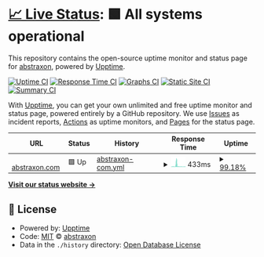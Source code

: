# [📈 Live Status](https://status.abstraxon.com): <!--live status--> **🟩 All systems operational**

This repository contains the open-source uptime monitor and status page for [abstraxon](https://abstraxon.com), powered by [Upptime](https://github.com/upptime/upptime).

[![Uptime CI](https://github.com/abstraxon/status/workflows/Uptime%20CI/badge.svg)](https://github.com/abstraxon/status/actions?query=workflow%3A%22Uptime+CI%22)
[![Response Time CI](https://github.com/abstraxon/status/workflows/Response%20Time%20CI/badge.svg)](https://github.com/abstraxon/status/actions?query=workflow%3A%22Response+Time+CI%22)
[![Graphs CI](https://github.com/abstraxon/status/workflows/Graphs%20CI/badge.svg)](https://github.com/abstraxon/status/actions?query=workflow%3A%22Graphs+CI%22)
[![Static Site CI](https://github.com/abstraxon/status/workflows/Static%20Site%20CI/badge.svg)](https://github.com/abstraxon/status/actions?query=workflow%3A%22Static+Site+CI%22)
[![Summary CI](https://github.com/abstraxon/status/workflows/Summary%20CI/badge.svg)](https://github.com/abstraxon/status/actions?query=workflow%3A%22Summary+CI%22)

With [Upptime](https://upptime.js.org), you can get your own unlimited and free uptime monitor and status page, powered entirely by a GitHub repository. We use [Issues](https://github.com/abstraxon/status/issues) as incident reports, [Actions](https://github.com/abstraxon/status/actions) as uptime monitors, and [Pages](https://status.abstraxon.com) for the status page.

<!--start: status pages-->
<!-- This summary is generated by Upptime (https://github.com/upptime/upptime) -->
<!-- Do not edit this manually, your changes will be overwritten -->
<!-- prettier-ignore -->
| URL | Status | History | Response Time | Uptime |
| --- | ------ | ------- | ------------- | ------ |
| <img alt="" src="https://icons.duckduckgo.com/ip3/abstraxon.com.ico" height="13"> [abstraxon.com](https://abstraxon.com) | 🟩 Up | [abstraxon-com.yml](https://github.com/abstraxon/status/commits/HEAD/history/abstraxon-com.yml) | <details><summary><img alt="Response time graph" src="./graphs/abstraxon-com/response-time-week.png" height="20"> 433ms</summary><br><a href="https://status.abstraxon.com/history/abstraxon-com"><img alt="Response time 340" src="https://img.shields.io/endpoint?url=https%3A%2F%2Fraw.githubusercontent.com%2Fabstraxon%2Fstatus%2FHEAD%2Fapi%2Fabstraxon-com%2Fresponse-time.json"></a><br><a href="https://status.abstraxon.com/history/abstraxon-com"><img alt="24-hour response time 189" src="https://img.shields.io/endpoint?url=https%3A%2F%2Fraw.githubusercontent.com%2Fabstraxon%2Fstatus%2FHEAD%2Fapi%2Fabstraxon-com%2Fresponse-time-day.json"></a><br><a href="https://status.abstraxon.com/history/abstraxon-com"><img alt="7-day response time 433" src="https://img.shields.io/endpoint?url=https%3A%2F%2Fraw.githubusercontent.com%2Fabstraxon%2Fstatus%2FHEAD%2Fapi%2Fabstraxon-com%2Fresponse-time-week.json"></a><br><a href="https://status.abstraxon.com/history/abstraxon-com"><img alt="30-day response time 1329" src="https://img.shields.io/endpoint?url=https%3A%2F%2Fraw.githubusercontent.com%2Fabstraxon%2Fstatus%2FHEAD%2Fapi%2Fabstraxon-com%2Fresponse-time-month.json"></a><br><a href="https://status.abstraxon.com/history/abstraxon-com"><img alt="1-year response time 383" src="https://img.shields.io/endpoint?url=https%3A%2F%2Fraw.githubusercontent.com%2Fabstraxon%2Fstatus%2FHEAD%2Fapi%2Fabstraxon-com%2Fresponse-time-year.json"></a></details> | <details><summary><a href="https://status.abstraxon.com/history/abstraxon-com">99.18%</a></summary><a href="https://status.abstraxon.com/history/abstraxon-com"><img alt="All-time uptime 99.95%" src="https://img.shields.io/endpoint?url=https%3A%2F%2Fraw.githubusercontent.com%2Fabstraxon%2Fstatus%2FHEAD%2Fapi%2Fabstraxon-com%2Fuptime.json"></a><br><a href="https://status.abstraxon.com/history/abstraxon-com"><img alt="24-hour uptime 99.14%" src="https://img.shields.io/endpoint?url=https%3A%2F%2Fraw.githubusercontent.com%2Fabstraxon%2Fstatus%2FHEAD%2Fapi%2Fabstraxon-com%2Fuptime-day.json"></a><br><a href="https://status.abstraxon.com/history/abstraxon-com"><img alt="7-day uptime 99.18%" src="https://img.shields.io/endpoint?url=https%3A%2F%2Fraw.githubusercontent.com%2Fabstraxon%2Fstatus%2FHEAD%2Fapi%2Fabstraxon-com%2Fuptime-week.json"></a><br><a href="https://status.abstraxon.com/history/abstraxon-com"><img alt="30-day uptime 99.41%" src="https://img.shields.io/endpoint?url=https%3A%2F%2Fraw.githubusercontent.com%2Fabstraxon%2Fstatus%2FHEAD%2Fapi%2Fabstraxon-com%2Fuptime-month.json"></a><br><a href="https://status.abstraxon.com/history/abstraxon-com"><img alt="1-year uptime 99.90%" src="https://img.shields.io/endpoint?url=https%3A%2F%2Fraw.githubusercontent.com%2Fabstraxon%2Fstatus%2FHEAD%2Fapi%2Fabstraxon-com%2Fuptime-year.json"></a></details>

<!--end: status pages-->

[**Visit our status website →**](https://status.abstraxon.com)

## 📄 License

- Powered by: [Upptime](https://github.com/upptime/upptime)
- Code: [MIT](./LICENSE) © [abstraxon](https://abstraxon.com)
- Data in the `./history` directory: [Open Database License](https://opendatacommons.org/licenses/odbl/1-0/)
